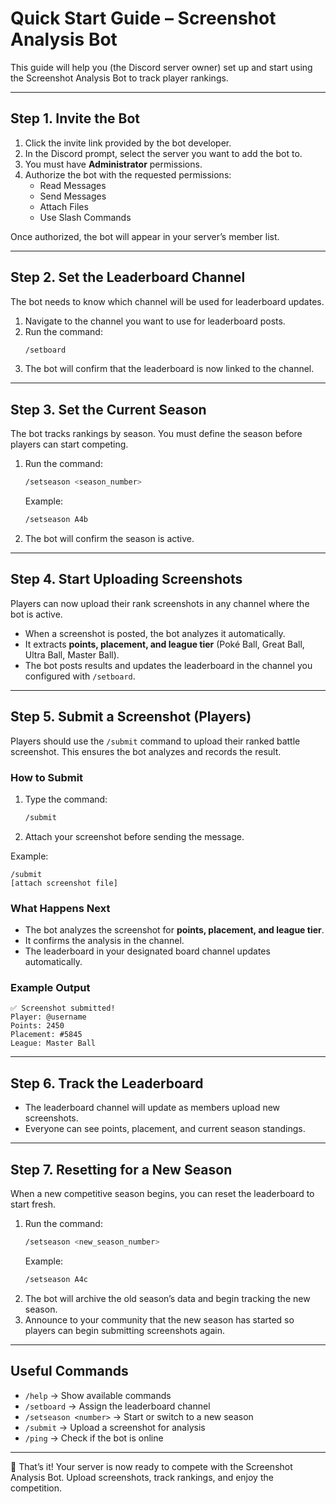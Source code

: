 # Quick Start Guide – Screenshot Analysis Bot

This guide will help you (the Discord server owner) set up and start using the Screenshot Analysis Bot to track player rankings.

---

## Step 1. Invite the Bot
1. Click the invite link provided by the bot developer.  
2. In the Discord prompt, select the server you want to add the bot to.  
3. You must have **Administrator** permissions.  
4. Authorize the bot with the requested permissions:  
   - Read Messages  
   - Send Messages  
   - Attach Files  
   - Use Slash Commands  

Once authorized, the bot will appear in your server’s member list.

---

## Step 2. Set the Leaderboard Channel
The bot needs to know which channel will be used for leaderboard updates.  

1. Navigate to the channel you want to use for leaderboard posts.  
2. Run the command:  
   ```bash
   /setboard
   ```  
3. The bot will confirm that the leaderboard is now linked to the channel.

---

## Step 3. Set the Current Season
The bot tracks rankings by season. You must define the season before players can start competing.  

1. Run the command:  
   ```bash
   /setseason <season_number>
   ```  
   Example:  
   ```bash
   /setseason A4b
   ```  
2. The bot will confirm the season is active.

---

## Step 4. Start Uploading Screenshots
Players can now upload their rank screenshots in any channel where the bot is active.  

- When a screenshot is posted, the bot analyzes it automatically.  
- It extracts **points, placement, and league tier** (Poké Ball, Great Ball, Ultra Ball, Master Ball).  
- The bot posts results and updates the leaderboard in the channel you configured with `/setboard`.

---

## Step 5. Submit a Screenshot (Players)
Players should use the `/submit` command to upload their ranked battle screenshot. This ensures the bot analyzes and records the result.

### How to Submit
1. Type the command:
   ```bash
   /submit
   ```
2. Attach your screenshot before sending the message.  

Example:
```
/submit
[attach screenshot file]
```

### What Happens Next
- The bot analyzes the screenshot for **points, placement, and league tier**.  
- It confirms the analysis in the channel.  
- The leaderboard in your designated board channel updates automatically.  

### Example Output
```
✅ Screenshot submitted!
Player: @username
Points: 2450
Placement: #5845
League: Master Ball 
```

---

## Step 6. Track the Leaderboard
- The leaderboard channel will update as members upload new screenshots.  
- Everyone can see points, placement, and current season standings.  

---

## Step 7. Resetting for a New Season
When a new competitive season begins, you can reset the leaderboard to start fresh.

1. Run the command:
   ```bash
   /setseason <new_season_number>
   ```
   Example:
   ```bash
   /setseason A4c
   ```
2. The bot will archive the old season’s data and begin tracking the new season.  
3. Announce to your community that the new season has started so players can begin submitting screenshots again.

---

## Useful Commands
- `/help` → Show available commands  
- `/setboard` → Assign the leaderboard channel  
- `/setseason <number>` → Start or switch to a new season  
- `/submit` → Upload a screenshot for analysis  
- `/ping` → Check if the bot is online  

---

🎉 That’s it! Your server is now ready to compete with the Screenshot Analysis Bot. Upload screenshots, track rankings, and enjoy the competition.
